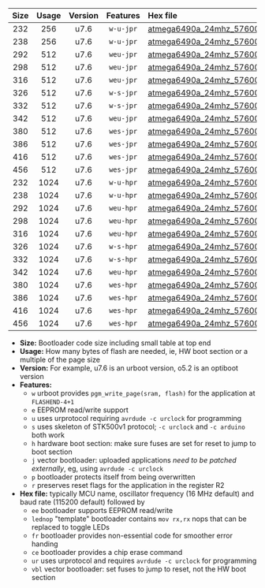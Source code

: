 |Size|Usage|Version|Features|Hex file|
|:-:|:-:|:-:|:-:|:--|
|232|256|u7.6|`w-u-jpr`|[atmega6490a_24mhz_57600bps_ur_vbl.hex](https://raw.githubusercontent.com/stefanrueger/urboot/main/bootloaders/atmega6490a/fcpu_24mhz/57600_bps/atmega6490a_24mhz_57600bps_ur_vbl.hex)|
|238|256|u7.6|`w-u-jpr`|[atmega6490a_24mhz_57600bps_lednop_ur_vbl.hex](https://raw.githubusercontent.com/stefanrueger/urboot/main/bootloaders/atmega6490a/fcpu_24mhz/57600_bps/atmega6490a_24mhz_57600bps_lednop_ur_vbl.hex)|
|292|512|u7.6|`weu-jpr`|[atmega6490a_24mhz_57600bps_ee_ur_vbl.hex](https://raw.githubusercontent.com/stefanrueger/urboot/main/bootloaders/atmega6490a/fcpu_24mhz/57600_bps/atmega6490a_24mhz_57600bps_ee_ur_vbl.hex)|
|298|512|u7.6|`weu-jpr`|[atmega6490a_24mhz_57600bps_ee_lednop_ur_vbl.hex](https://raw.githubusercontent.com/stefanrueger/urboot/main/bootloaders/atmega6490a/fcpu_24mhz/57600_bps/atmega6490a_24mhz_57600bps_ee_lednop_ur_vbl.hex)|
|316|512|u7.6|`weu-jpr`|[atmega6490a_24mhz_57600bps_ee_lednop_fr_ur_vbl.hex](https://raw.githubusercontent.com/stefanrueger/urboot/main/bootloaders/atmega6490a/fcpu_24mhz/57600_bps/atmega6490a_24mhz_57600bps_ee_lednop_fr_ur_vbl.hex)|
|326|512|u7.6|`w-s-jpr`|[atmega6490a_24mhz_57600bps_vbl.hex](https://raw.githubusercontent.com/stefanrueger/urboot/main/bootloaders/atmega6490a/fcpu_24mhz/57600_bps/atmega6490a_24mhz_57600bps_vbl.hex)|
|332|512|u7.6|`w-s-jpr`|[atmega6490a_24mhz_57600bps_lednop_vbl.hex](https://raw.githubusercontent.com/stefanrueger/urboot/main/bootloaders/atmega6490a/fcpu_24mhz/57600_bps/atmega6490a_24mhz_57600bps_lednop_vbl.hex)|
|342|512|u7.6|`weu-jpr`|[atmega6490a_24mhz_57600bps_ee_lednop_fr_ce_ur_vbl.hex](https://raw.githubusercontent.com/stefanrueger/urboot/main/bootloaders/atmega6490a/fcpu_24mhz/57600_bps/atmega6490a_24mhz_57600bps_ee_lednop_fr_ce_ur_vbl.hex)|
|380|512|u7.6|`wes-jpr`|[atmega6490a_24mhz_57600bps_ee_vbl.hex](https://raw.githubusercontent.com/stefanrueger/urboot/main/bootloaders/atmega6490a/fcpu_24mhz/57600_bps/atmega6490a_24mhz_57600bps_ee_vbl.hex)|
|386|512|u7.6|`wes-jpr`|[atmega6490a_24mhz_57600bps_ee_lednop_vbl.hex](https://raw.githubusercontent.com/stefanrueger/urboot/main/bootloaders/atmega6490a/fcpu_24mhz/57600_bps/atmega6490a_24mhz_57600bps_ee_lednop_vbl.hex)|
|416|512|u7.6|`wes-jpr`|[atmega6490a_24mhz_57600bps_ee_lednop_fr_vbl.hex](https://raw.githubusercontent.com/stefanrueger/urboot/main/bootloaders/atmega6490a/fcpu_24mhz/57600_bps/atmega6490a_24mhz_57600bps_ee_lednop_fr_vbl.hex)|
|456|512|u7.6|`wes-jpr`|[atmega6490a_24mhz_57600bps_ee_lednop_fr_ce_vbl.hex](https://raw.githubusercontent.com/stefanrueger/urboot/main/bootloaders/atmega6490a/fcpu_24mhz/57600_bps/atmega6490a_24mhz_57600bps_ee_lednop_fr_ce_vbl.hex)|
|232|1024|u7.6|`w-u-hpr`|[atmega6490a_24mhz_57600bps_ur.hex](https://raw.githubusercontent.com/stefanrueger/urboot/main/bootloaders/atmega6490a/fcpu_24mhz/57600_bps/atmega6490a_24mhz_57600bps_ur.hex)|
|238|1024|u7.6|`w-u-hpr`|[atmega6490a_24mhz_57600bps_lednop_ur.hex](https://raw.githubusercontent.com/stefanrueger/urboot/main/bootloaders/atmega6490a/fcpu_24mhz/57600_bps/atmega6490a_24mhz_57600bps_lednop_ur.hex)|
|292|1024|u7.6|`weu-hpr`|[atmega6490a_24mhz_57600bps_ee_ur.hex](https://raw.githubusercontent.com/stefanrueger/urboot/main/bootloaders/atmega6490a/fcpu_24mhz/57600_bps/atmega6490a_24mhz_57600bps_ee_ur.hex)|
|298|1024|u7.6|`weu-hpr`|[atmega6490a_24mhz_57600bps_ee_lednop_ur.hex](https://raw.githubusercontent.com/stefanrueger/urboot/main/bootloaders/atmega6490a/fcpu_24mhz/57600_bps/atmega6490a_24mhz_57600bps_ee_lednop_ur.hex)|
|316|1024|u7.6|`weu-hpr`|[atmega6490a_24mhz_57600bps_ee_lednop_fr_ur.hex](https://raw.githubusercontent.com/stefanrueger/urboot/main/bootloaders/atmega6490a/fcpu_24mhz/57600_bps/atmega6490a_24mhz_57600bps_ee_lednop_fr_ur.hex)|
|326|1024|u7.6|`w-s-hpr`|[atmega6490a_24mhz_57600bps.hex](https://raw.githubusercontent.com/stefanrueger/urboot/main/bootloaders/atmega6490a/fcpu_24mhz/57600_bps/atmega6490a_24mhz_57600bps.hex)|
|332|1024|u7.6|`w-s-hpr`|[atmega6490a_24mhz_57600bps_lednop.hex](https://raw.githubusercontent.com/stefanrueger/urboot/main/bootloaders/atmega6490a/fcpu_24mhz/57600_bps/atmega6490a_24mhz_57600bps_lednop.hex)|
|342|1024|u7.6|`weu-hpr`|[atmega6490a_24mhz_57600bps_ee_lednop_fr_ce_ur.hex](https://raw.githubusercontent.com/stefanrueger/urboot/main/bootloaders/atmega6490a/fcpu_24mhz/57600_bps/atmega6490a_24mhz_57600bps_ee_lednop_fr_ce_ur.hex)|
|380|1024|u7.6|`wes-hpr`|[atmega6490a_24mhz_57600bps_ee.hex](https://raw.githubusercontent.com/stefanrueger/urboot/main/bootloaders/atmega6490a/fcpu_24mhz/57600_bps/atmega6490a_24mhz_57600bps_ee.hex)|
|386|1024|u7.6|`wes-hpr`|[atmega6490a_24mhz_57600bps_ee_lednop.hex](https://raw.githubusercontent.com/stefanrueger/urboot/main/bootloaders/atmega6490a/fcpu_24mhz/57600_bps/atmega6490a_24mhz_57600bps_ee_lednop.hex)|
|416|1024|u7.6|`wes-hpr`|[atmega6490a_24mhz_57600bps_ee_lednop_fr.hex](https://raw.githubusercontent.com/stefanrueger/urboot/main/bootloaders/atmega6490a/fcpu_24mhz/57600_bps/atmega6490a_24mhz_57600bps_ee_lednop_fr.hex)|
|456|1024|u7.6|`wes-hpr`|[atmega6490a_24mhz_57600bps_ee_lednop_fr_ce.hex](https://raw.githubusercontent.com/stefanrueger/urboot/main/bootloaders/atmega6490a/fcpu_24mhz/57600_bps/atmega6490a_24mhz_57600bps_ee_lednop_fr_ce.hex)|

- **Size:** Bootloader code size including small table at top end
- **Usage:** How many bytes of flash are needed, ie, HW boot section or a multiple of the page size
- **Version:** For example, u7.6 is an urboot version, o5.2 is an optiboot version
- **Features:**
  + `w` urboot provides `pgm_write_page(sram, flash)` for the application at `FLASHEND-4+1`
  + `e` EEPROM read/write support
  + `u` uses urprotocol requiring `avrdude -c urclock` for programming
  + `s` uses skeleton of STK500v1 protocol; `-c urclock` and `-c arduino` both work
  + `h` hardware boot section: make sure fuses are set for reset to jump to boot section
  + `j` vector bootloader: uploaded applications *need to be patched externally*, eg, using `avrdude -c urclock`
  + `p` bootloader protects itself from being overwritten
  + `r` preserves reset flags for the application in the register R2
- **Hex file:** typically MCU name, oscillator frequency (16 MHz default) and baud rate (115200 default) followed by
  + `ee` bootloader supports EEPROM read/write
  + `lednop` "template" bootloader contains `mov rx,rx` nops that can be replaced to toggle LEDs
  + `fr` bootloader provides non-essential code for smoother error handing
  + `ce` bootloader provides a chip erase command
  + `ur` uses urprotocol and requires `avrdude -c urclock` for programming
  + `vbl` vector bootloader: set fuses to jump to reset, not the HW boot section
